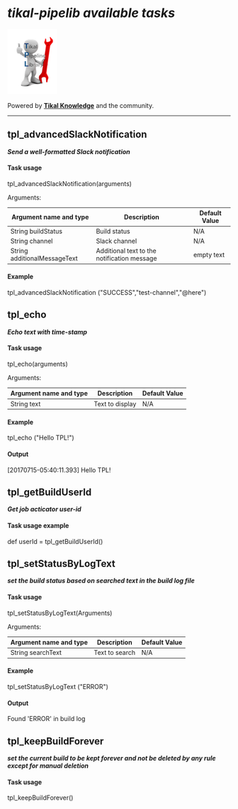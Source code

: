 # ***tikal-pipelib available tasks***
![tikal-pipelib](../src/resources/images/TPL-small.png)

Powered by **[Tikal Knowledge](http://www.tikalk.com)** and the community.
<hr/>

## tpl_advancedSlackNotification

***Send a well-formatted Slack notification***

#### Task usage

tpl_advancedSlackNotification(arguments)

Arguments:

| Argument name and type | Description | Default Value |
| ------------- | ----------- | ------------- |
| String buildStatus| Build status| N/A|
| String channel| Slack channel| N/A|
| String additionalMessageText| Additional text to the notification message| empty text|

#### Example
tpl_advancedSlackNotification ("SUCCESS","test-channel","@here")

## tpl_echo

***Echo text with time-stamp***

#### Task usage

tpl_echo(arguments)

Arguments:

| Argument name and type | Description | Default Value |
| ------------- | ----------- | ------------- |
| String text| Text to display| N/A|

#### Example
tpl_echo ("Hello TPL!")

#### Output
[20170715-05:40:11.393] Hello TPL!

## tpl_getBuildUserId

***Get job acticator user-id***

#### Task usage example

def userId = tpl_getBuildUserId()

## tpl_setStatusByLogText

***set the build status based on searched text in the build log file***

#### Task usage

tpl_setStatusByLogText(Arguments)

Arguments:

| Argument name and type | Description | Default Value |
| ------------- | ----------- | ------------- |
| String searchText| Text to search| N/A|

#### Example
tpl_setStatusByLogText ("ERROR")

#### Output
Found 'ERROR' in build log

## tpl_keepBuildForever

***set the current build to be kept forever and not be deleted by any rule except for manual deletion***

#### Task usage

tpl_keepBuildForever()

